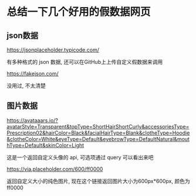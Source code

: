 
# 总结一下几个好用的假数据网页

## json数据

https://jsonplaceholder.typicode.com/

有多种格式的 json 数据, 还可以在GitHub上上传自定义假数据来调用

https://fakejson.com/

没用过, 不太清楚

## 图片数据

https://avataaars.io/?avatarStyle=Transparent&topType=ShortHairShortCurly&accessoriesType=Prescription02&hairColor=Black&facialHairType=Blank&clotheType=Hoodie&clotheColor=White&eyeType=Default&eyebrowType=DefaultNatural&mouthType=Default&skinColor=Light

这是一个返回自定义头像的 api, 可选项通过 query 可以看出来吧

https://via.placeholder.com/600/ff0000

返回自定义大小的纯色图片, 现在这个链接返回图片大小为600px*600px, 颜色为 ff0000